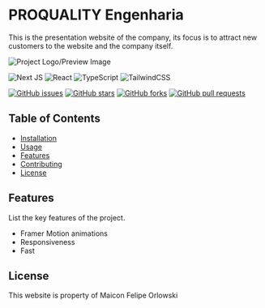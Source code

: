 # PROQUALITY Engenharia

This is the presentation website of the company, its focus is to attract new customers to the website and the company itself.

![Project Logo/Preview Image](https://github.com/LucasSuota/pro_quality/assets/109081493/2f35ae39-d3c7-47a9-9a4f-44be73c98236)

![Next JS](https://img.shields.io/badge/Next-black?style=for-the-badge&logo=next.js&logoColor=white)
![React](https://img.shields.io/badge/react-%2320232a.svg?style=for-the-badge&logo=react&logoColor=%2361DAFB)
![TypeScript](https://img.shields.io/badge/typescript-%23007ACC.svg?style=for-the-badge&logo=typescript&logoColor=white)
![TailwindCSS](https://img.shields.io/badge/tailwindcss-%2338B2AC.svg?style=for-the-badge&logo=tailwind-css&logoColor=white)

[![GitHub issues](https://img.shields.io/github/issues/LucasSuota/pro_quality)](https://github.com/LucasSuota/pro_quality/issues)
[![GitHub stars](https://img.shields.io/github/stars/LucasSuota/pro_quality)](https://github.com/LucasSuota/pro_quality/stargazers)
[![GitHub forks](https://img.shields.io/github/forks/LucasSuota/pro_quality)](https://github.com/LucasSuota/pro_quality/network)
[![GitHub pull requests](https://img.shields.io/github/issues-pr/LucasSuota/pro_quality)](https://github.com/LucasSuota/pro_quality/pulls)

## Table of Contents

- [Installation](#installation)
- [Usage](#usage)
- [Features](#features)
- [Contributing](#contributing)
- [License](#license)

## Features

List the key features of the project.

- Framer Motion animations
- Responsiveness
- Fast

## License

This website is property of Maicon Felipe Orlowski
